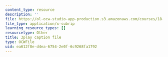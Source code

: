 ```yaml
---
content_type: resource
description: ''
file: https://ol-ocw-studio-app-production.s3.amazonaws.com/courses/18-06sc-linear-algebra-fall-2011/ea612f8ed4ea67542e0f6c9268fa1792_0MtwqhIwdrI.srt
file_type: application/x-subrip
learning_resource_types: []
resourcetype: Other
title: 3play caption file
type: OCWFile
uid: ea612f8e-d4ea-6754-2e0f-6c9268fa1792
---
```

